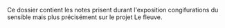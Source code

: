 Ce dossier contient les notes prisent durant l'exposition congifurations du sensible mais plus précisément sur le projet Le fleuve. 
